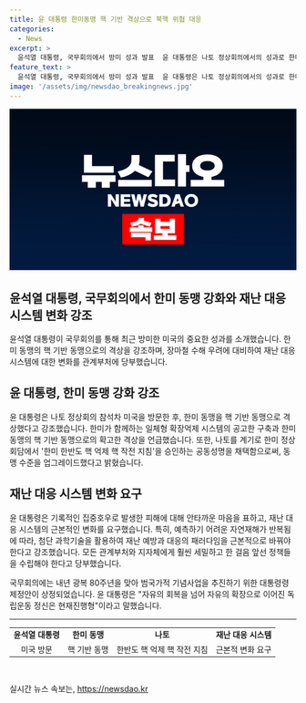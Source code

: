 ```yaml
---
title: 윤 대통령 한미동맹 핵 기반 격상으로 북핵 위협 대응
categories:
  - News
excerpt: >
  윤석열 대통령, 국무회의에서 방미 성과 발표  윤 대통령은 나토 정상회의에서의 성과로 한미 동맹이 핵 기반 동맹으로 격상되었다고 강조했다. 또한, 장마철 수해 대비를 위해 재난 대응 시스템에 변화를 당부했다. 국무회의에서는 내년 광복 80주년을 맞아 범국가적 기념사업을 추진하는 대통령령 제정안이 상정됐다. 윤 대통령은 자유의 회복을 넘어 자유의 확장으로 이어진 독립운동 정신은 현재진행형이라고 강조했다.
feature_text: >
  윤석열 대통령, 국무회의에서 방미 성과 발표  윤 대통령은 나토 정상회의에서의 성과로 한미 동맹이 핵 기반 동맹으로 격상되었다고 강조했다. 또한, 장마철 수해 대비를 위해 재난 대응 시스템에 변화를 당부했다. 국무회의에서는 내년 광복 80주년을 맞아 범국가적 기념사업을 추진하는 대통령령 제정안이 상정됐다. 윤 대통령은 자유의 회복을 넘어 자유의 확장으로 이어진 독립운동 정신은 현재진행형이라고 강조했다.
image: '/assets/img/newsdao_breakingnews.jpg'
---
```


<p><img src="/assets/img/newsdao_breakingnews.jpg" alt="firstkoreanews 속보" /></p>

<h2>윤석열 대통령, 국무회의에서 한미 동맹 강화와 재난 대응 시스템 변화 강조</h2>

<p data-ke-size="size16">윤석열 대통령이 국무회의를 통해 최근 방미한 미국의 중요한 성과를 소개했습니다. 한미 동맹의 핵 기반 동맹으로의 격상을 강조하며, 장마철 수해 우려에 대비하여 재난 대응 시스템에 대한 변화를 관계부처에 당부했습니다.</p>

<h2 data-ke-size="size26">윤 대통령, 한미 동맹 강화 강조</h2>

<p data-ke-size="size16">윤 대통령은 나토 정상회의 참석차 미국을 방문한 후, 한미 동맹을 핵 기반 동맹으로 격상했다고 강조했습니다. 한미가 함께하는 일체형 확장억제 시스템의 공고한 구축과 한미 동맹의 핵 기반 동맹으로의 확고한 격상을 언급했습니다. 또한, 나토를 계기로 한미 정상회담에서 '한미 한반도 핵 억제 핵 작전 지침'을 승인하는 공동성명을 채택함으로써, 동맹 수준을 업그레이드했다고 밝혔습니다.</p>

<h2 data-ke-size="size26">재난 대응 시스템 변화 요구</h2>

<p data-ke-size="size16">윤 대통령은 기록적인 집중호우로 발생한 피해에 대해 안타까운 마음을 표하고, 재난 대응 시스템의 근본적인 변화를 요구했습니다. 특히, 예측하기 어려운 자연재해가 반복됨에 따라, 첨단 과학기술을 활용하여 재난 예방과 대응의 패러다임을 근본적으로 바꿔야 한다고 강조했습니다. 모든 관계부처와 지자체에게 훨씬 세밀하고 한 걸음 앞선 정책들을 수립해야 한다고 당부했습니다.</p>

<p data-ke-size="size16">국무회의에는 내년 광복 80주년을 맞아 범국가적 기념사업을 추진하기 위한 대통령령 제정안이 상정되었습니다. 윤 대통령은 "자유의 회복을 넘어 자유의 확장으로 이어진 독립운동 정신은 현재진행형"이라고 말했습니다.</p>

<hr>

<table>
    <tr>
        <td style="text-align: center; height: 17px;"><b>윤석열 대통령</b></td>
        <td style="text-align: center; height: 17px;"><b>한미 동맹</b></td>
        <td style="text-align: center; height: 17px;"><b>나토</b></td>
        <td style="text-align: center; height: 17px;"><b>재난 대응 시스템</b></td>
    </tr>
    <tr>
        <td style="text-align: center;">미국 방문</td>
        <td style="text-align: center;">핵 기반 동맹</td>
        <td style="text-align: center;">한반도 핵 억제 핵 작전 지침</td>
        <td style="text-align: center;">근본적 변화 요구</td>
    </tr>
</table>

<p data-ke-size="size16">&nbsp;</p>
실시간 뉴스 속보는, <a href="https://newsdao.kr" rel="dofollow">https://newsdao.kr</a>


